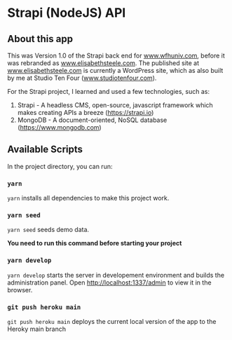 # Strapi (NodeJS) API

## About this app
This was Version 1.0 of the Strapi back end for www.wfhuniv.com, before it was rebranded as www.elisabethsteele.com. The published site at www.elisabethsteele.com is currently a WordPress site, which as also built by me at Studio Ten Four (www.studiotenfour.com).

For the Strapi project, I learned and used a few technologies, such as:
1. Strapi - A headless CMS, open-source, javascript framework which makes creating APIs a breeze (https://strapi.io)
2. MongoDB - A document-oriented, NoSQL database (https://www.mongodb.com)

## Available Scripts

In the project directory, you can run:

### `yarn`

`yarn` installs all dependencies to make this project work.

### `yarn seed`

`yarn seed` seeds demo data.

**You need to run this command before starting your project**

### `yarn develop`
`yarn develop` starts the server in developement environment and builds the administration panel.
Open [http://localhost:1337/admin](http://localhost:1337/admin) to view it in the browser.

### `git push heroku main`
`git push heroku main` deploys the current local version of the app to the Heroky main branch
